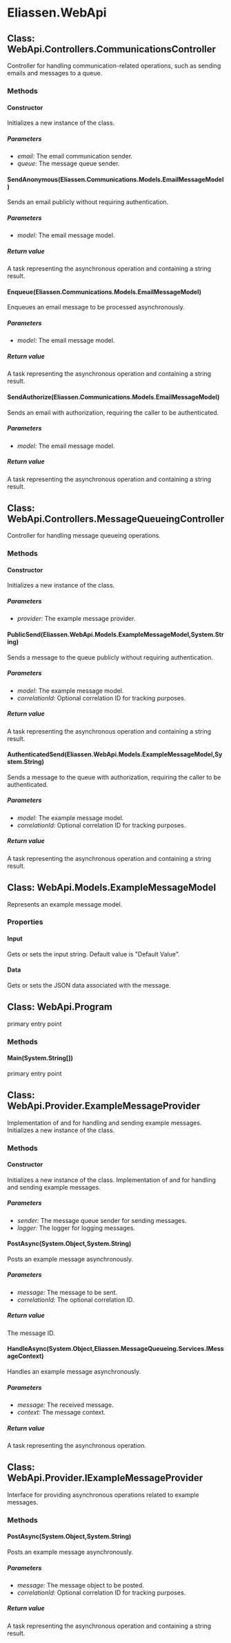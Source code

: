 ﻿# Eliassen.WebApi


## Class: WebApi.Controllers.CommunicationsController
Controller for handling communication-related operations, such as sending emails and messages to a queue.
### Methods


#### Constructor
Initializes a new instance of the class.

##### Parameters
* *email:* The email communication sender.
* *queue:* The message queue sender.




#### SendAnonymous(Eliassen.Communications.Models.EmailMessageModel)
Sends an email publicly without requiring authentication.

##### Parameters
* *model:* The email message model.




##### Return value
A task representing the asynchronous operation and containing a string result.



#### Enqueue(Eliassen.Communications.Models.EmailMessageModel)
Enqueues an email message to be processed asynchronously.

##### Parameters
* *model:* The email message model.




##### Return value
A task representing the asynchronous operation and containing a string result.



#### SendAuthorize(Eliassen.Communications.Models.EmailMessageModel)
Sends an email with authorization, requiring the caller to be authenticated.

##### Parameters
* *model:* The email message model.




##### Return value
A task representing the asynchronous operation and containing a string result.



## Class: WebApi.Controllers.MessageQueueingController
Controller for handling message queueing operations.
### Methods


#### Constructor
Initializes a new instance of the class.

##### Parameters
* *provider:* The example message provider.




#### PublicSend(Eliassen.WebApi.Models.ExampleMessageModel,System.String)
Sends a message to the queue publicly without requiring authentication.

##### Parameters
* *model:* The example message model.
* *correlationId:* Optional correlation ID for tracking purposes.




##### Return value
A task representing the asynchronous operation and containing a string result.



#### AuthenticatedSend(Eliassen.WebApi.Models.ExampleMessageModel,System.String)
Sends a message to the queue with authorization, requiring the caller to be authenticated.

##### Parameters
* *model:* The example message model.
* *correlationId:* Optional correlation ID for tracking purposes.




##### Return value
A task representing the asynchronous operation and containing a string result.



## Class: WebApi.Models.ExampleMessageModel
Represents an example message model.
### Properties

#### Input
Gets or sets the input string. Default value is "Default Value".
#### Data
Gets or sets the JSON data associated with the message.

## Class: WebApi.Program
primary entry point
### Methods


#### Main(System.String[])
primary entry point

## Class: WebApi.Provider.ExampleMessageProvider
Implementation of and for handling and sending example messages.
Initializes a new instance of the class.
### Methods


#### Constructor
Initializes a new instance of the class.
Implementation of and for handling and sending example messages.

##### Parameters
* *sender:* The message queue sender for sending messages.
* *logger:* The logger for logging messages.




#### PostAsync(System.Object,System.String)
Posts an example message asynchronously.

##### Parameters
* *message:* The message to be sent.
* *correlationId:* The optional correlation ID.




##### Return value
The message ID.



#### HandleAsync(System.Object,Eliassen.MessageQueueing.Services.IMessageContext)
Handles an example message asynchronously.

##### Parameters
* *message:* The received message.
* *context:* The message context.




##### Return value
A task representing the asynchronous operation.



## Class: WebApi.Provider.IExampleMessageProvider
Interface for providing asynchronous operations related to example messages.
### Methods


#### PostAsync(System.Object,System.String)
Posts an example message asynchronously.

##### Parameters
* *message:* The message object to be posted.
* *correlationId:* Optional correlation ID for tracking purposes.




##### Return value
A task representing the asynchronous operation and containing a string result.

